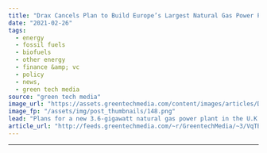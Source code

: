 ```yaml
---
title: "Drax Cancels Plan to Build Europe’s Largest Natural Gas Power Plant"
date: "2021-02-26"
tags: 
  - energy
  - fossil fuels
  - biofuels
  - other energy
  - finance &amp; vc
  - policy
  - news,
  - green tech media
source: "green tech media"
image_url: "https://assets.greentechmedia.com/content/images/articles/Drax_turned_blue_for_the_NHS_XL_credit_Drax_Power.jpg"
image_fp: "/assets/img/post_thumbnails/148.png"
lead: "Plans for a new 3.6-gigawatt natural gas power plant in the U.K. have been shelved by the developer Drax, highlighting the challenging economics of converting coal-fired power to a cleaner, but still fossil-fuel-fired, alternative. It would have been ..."
article_url: "http://feeds.greentechmedia.com/~r/GreentechMedia/~3/VqTBhvrPnaw/plans-to-build-europes-largest-gas-plant-axed"
---
```


---
